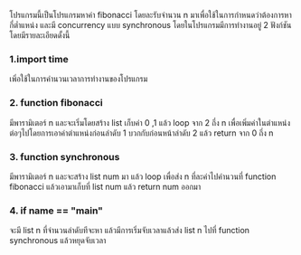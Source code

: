 โปรแกรมนี้เป็นโปรแกรมหาค่า fibonacci โดยละรับจำนวน n มาเพื่อใช้ในการกำหนดว่าต้องการหากี่ต่ำแหน่ง และมี 
concurrency แบบ synchronous โดยในโปรแกรมมีการทำงานอยู่ 2 ฟังก์ชัน โดยมีรายละเอียดดั้งนี้

### 1.import time 
เพิ่อใช้ในการคำนวนเวลาการทำงานของโปรแกรม

### 2. function fibonacci 
มีพารามิเตอร์ n และจะเริ่มโดยสร้าง list เก็บค่า 0 ,1 แล้ว loop จาก 2 ถึ่ง n เพื่อเพิ่มค่าในตำแหน่งต่อๆไปโดยการเอาค่าตำแหน่งก่อนลำดับ 1 บวกกับก่อนหน้าลำดับ 2 แล้ว return จาก 0 ถึ่ง n

### 3. function synchronous 
มีพารามิเตอร์ n และจะสร้าง list num มา แล้ว loop เพื่อส่ง n ที่ละค่าไปคำนวนที่ function fibonacci แล้วเอามาเก็บที่ list num แล้ว return num ออกมา

### 4. if __name__ == "__main__" 
จะมี list n ที่จำนวนลำดับทีจะหา แล้วมีการเริ่มจับเวลาแล้วส่ง list n ไปที่ function synchronous แล้วหยุดจับเวลา

